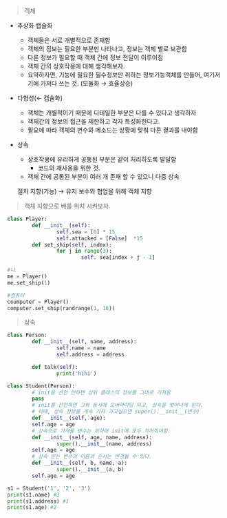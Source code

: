 > 객체
> 
- 추상화 캡슐화
    - 객체들은 서로 개별적으로 존재함
    - 객체의 정보는 필요한 부분만 나타나고, 정보는 객체 별로 보관함
    - 다른 정보가 필요할 때 객체 간에 정보 전달이 이루어짐
    - 객체 간의 상호작용에 대해 생각해보자.
    - 요약하자면, 기능에 필요한 필수정보만 취하는 정보기능객체를 만들어, 여기저기에 가져다 쓰는 것. (모듈화 → 효율상승)
- 다형성(← 캡슐화)
    - 객체는 개별적이기 때문에 디테일한 부분은 다를 수 있다고 생각하자
    - 객체간의 정보의 접근을 제한하고 각자 특성화한다고.
    - 필요에 따라 객체의 변수와 메소드는 상황에 맞춰 다른 결과를 내야함
- 상속
    - 상호작용에 유리하게 공통된 부분은 같이 처리하도록 발달함
        - 코드의 재사용을 위한 것.
    - 객체 간에 공통된 부분이 여러 개 존재 할 수 있으니 다중 상속
    
    절차 지향(기능) → 유지 보수와 협업을 위해 객체 지향
    

> 객체 지향으로 배를 위치 시켜보자.
> 

```python
class Player:
		def __init__(self):
				self.sea = [0] * 15
				self.attacked = [False]  *15		
		def set_ship(self, index):
				for j in range(3):
						self. sea[index + j - 1]	

#나
me = Player()
me.set_ship(1)

#컴퓨터
coumputer = Player()
computer.set_ship(randrange(1, 16))
```

> 상속
> 

```python
class Person:
		def __init__(self, name, address):
				self.name = name
				self.address = address

		def talk(self):
				print('hihi')

class Student(Person):
		# init을 선언 안하면 상위 클래스의 정보를 그대로 가져옴
		pass
		# init를 선언하면 그와 동시에 오버라이딩 되고, 상속을 벗어나게 된다.
		# 이때, 상속 정보를 계속 가져 가고싶으면 super().__init__(변수)
		def __init__(self, age):
        self.age = age
		# 상속으로 가져올 변수는 위아래 init에 모두 적어줘야함.
		def __init__(self, age, name, address):
				super().__init__(name, address)
        self.age = age
		# 상속 받는 변수의 이름과 순서는 변경될 수 있다.
		def __init__(self, b, name, a):
				super().__init__(a, b)
        self.age = age

s1 = Student('1', '2', '3')
print(s1.name) #3
print(s1.address) #1
print(s1.age) #2
```